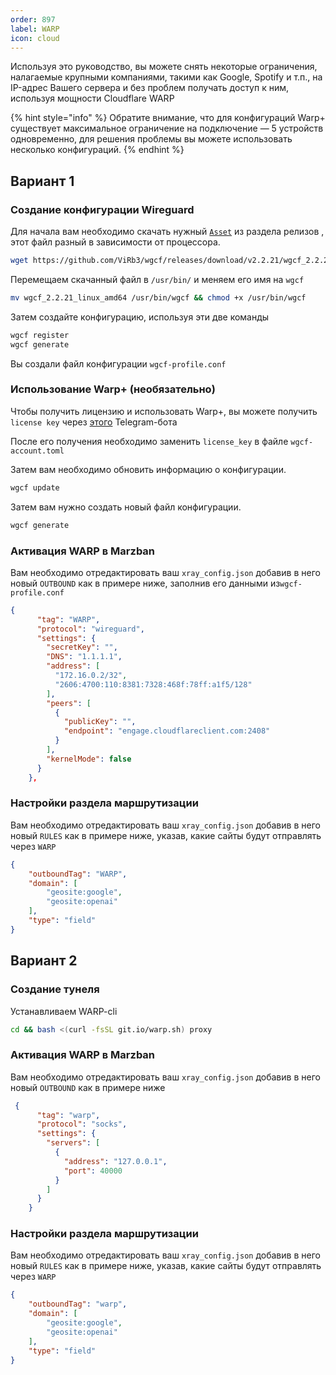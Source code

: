```yaml
---
order: 897
label: WARP
icon: cloud
---
```


Используя это руководство, вы можете снять некоторые ограничения, налагаемые крупными компаниями, такими как Google, Spotify и т.п., на IP-адрес Вашего сервера и без проблем получать доступ к ним, используя мощности Cloudflare WARP

{% hint style="info" %}
Обратите внимание, что для конфигураций Warp+ существует максимальное ограничение на подключение — 5 устройств одновременно, для решения проблемы вы можете использовать несколько конфигураций.
{% endhint %}


## Вариант 1
### Создание конфигурации Wireguard

Для начала вам необходимо скачать нужный [`Asset`](https://github.com/ViRb3/wgcf/releases) из раздела релизов , этот файл разный в зависимости от процессора.

```bash
wget https://github.com/ViRb3/wgcf/releases/download/v2.2.21/wgcf_2.2.21_linux_amd64
```

Перемещаем скачанный файл в  `/usr/bin/`  и меняем его имя на `wgcf`

```bash
mv wgcf_2.2.21_linux_amd64 /usr/bin/wgcf && chmod +x /usr/bin/wgcf
```

Затем создайте конфигурацию, используя эти две команды

```bash
wgcf register
wgcf generate
```

Вы создали файл конфигурации `wgcf-profile.conf`

### Использование Warp+ (необязательно)

Чтобы получить лицензию и использовать Warp+, вы можете получить `license key` через [этого](https://t.me/generatewarpplusbot) Telegram-бота

После его получения необходимо заменить `license_key` в файле `wgcf-account.toml`

Затем вам необходимо обновить информацию о конфигурации.

```bash
wgcf update
```

Затем вам нужно создать новый файл конфигурации.

```bash
wgcf generate
```

### Активация WARP  в Marzban

Вам необходимо отредактировать ваш `xray_config.json` добавив в него новый `OUTBOUND` как в примере ниже, заполнив его данными из`wgcf-profile.conf`

```json
{
      "tag": "WARP",
      "protocol": "wireguard",
      "settings": {
        "secretKey": "",
        "DNS": "1.1.1.1",
        "address": [
          "172.16.0.2/32",
          "2606:4700:110:8381:7328:468f:78ff:a1f5/128"
        ],
        "peers": [
          {
            "publicKey": "",
            "endpoint": "engage.cloudflareclient.com:2408"
          }
        ],
        "kernelMode": false
      }
    },
``` 
### Настройки раздела маршрутизации
Вам необходимо отредактировать ваш `xray_config.json` добавив в него новый `RULES` как в примере ниже, указав, какие сайты будут отправлять через `WARP`

```json
{
    "outboundTag": "WARP",
    "domain": [
        "geosite:google",
        "geosite:openai"
    ],
    "type": "field"
}
```

## Вариант 2
### Создание тунеля

Устанавливаем WARP-cli

```bash
cd && bash <(curl -fsSL git.io/warp.sh) proxy
```

### Активация WARP  в Marzban

Вам необходимо отредактировать ваш `xray_config.json` добавив в него новый `OUTBOUND` как в примере ниже

```json
 {
      "tag": "warp",
      "protocol": "socks",
      "settings": {
        "servers": [
          {
            "address": "127.0.0.1",
            "port": 40000
          }
        ]
      }
    }
```

### Настройки раздела маршрутизации
Вам необходимо отредактировать ваш `xray_config.json` добавив в него новый `RULES` как в примере ниже, указав, какие сайты будут отправлять через `WARP`

```json
{
    "outboundTag": "warp",
    "domain": [
        "geosite:google",
        "geosite:openai"
    ],
    "type": "field"
}
```
